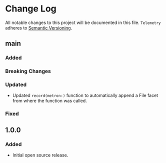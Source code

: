# Change Log

All notable changes to this project will be documented in this file.
`Telemetry` adheres to [Semantic Versioning](https://semver.org/).

## main

### Added

### Breaking Changes

### Updated

- Updated `record(metron:)` function to automatically append a File facet from where the function was called.

### Fixed

## 1.0.0

### Added

- Initial open source release.
